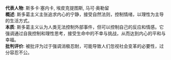
**代表人物**: 斯多卡·塞内卡, 埃皮克提图斯, 马可·奥勒留  
**概述**: 斯多葛主义主张追求内心的宁静，接受自然法则，控制情绪，以理性为主导的生活方式。  
**本质**: 斯多葛主义认为人类无法控制外部事件，但可以控制自己的反应和情感。它强调通过自我控制和理性思考，接受生命中的不幸与挑战，从而达到内心的平和与幸福。  
**批判评价**: 被批评为过于强调消极忍耐，可能导致人们忽视社会变革的必要性，过分容忍不公。